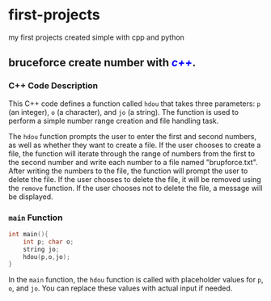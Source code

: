 # first-projects
my first projects created simple with cpp and python 
## bruceforce create number with <span style="color:blue;">*c++*</span>.
### C++ Code Description

This C++ code defines a function called `hdou` that takes three parameters: `p` (an integer), `o` (a character), and `jo` (a string). The function is used to perform a simple number range creation and file handling task.

The `hdou` function prompts the user to enter the first and second numbers, as well as whether they want to create a file. If the user chooses to create a file, the function will iterate through the range of numbers from the first to the second number and write each number to a file named "brupforce.txt". After writing the numbers to the file, the function will prompt the user to delete the file. If the user chooses to delete the file, it will be removed using the `remove` function. If the user chooses not to delete the file, a message will be displayed.

### `main` Function

```cpp
int main(){
    int p; char o;
    string jo;
    hdou(p,o,jo);
}
```

In the `main` function, the `hdou` function is called with placeholder values for `p`, `o`, and `jo`. You can replace these values with actual input if needed.
```
